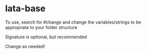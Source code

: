 # lata-base
To use, search for #change and change the variables/strings to be appropriate to your folder structure

Signature is optional, but recommended

Change as needed!